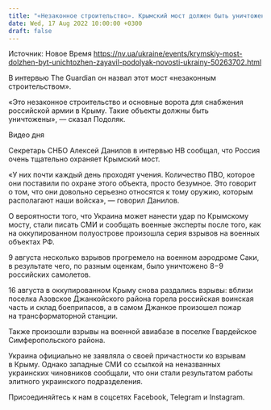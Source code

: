 ```yaml
---
title: "«Незаконное строительство». Крымский мост должен быть уничтожен — Подоляк"
date: Wed, 17 Aug 2022 10:00:00 +0300
draft: false
---
```

Источник: Новое Время https://nv.ua/ukraine/events/krymskiy-most-dolzhen-byt-unichtozhen-zayavil-podolyak-novosti-ukrainy-50263702.html


В интервью The Guardian он назвал этот мост «незаконным строительством».

«Это незаконное строительство и основные ворота для снабжения российской армии в Крыму. Такие объекты должны быть уничтожены», — сказал Подоляк.

 Видео дня   

Секретарь СНБО Алексей Данилов в интервью НВ сообщал, что Россия очень тщательно охраняет Крымский мост.

«У них почти каждый день проходят учения. Количество ПВО, которое они поставили по охране этого объекта, просто безумное. Это говорит о том, что они довольно серьезно относятся к тому оружию, которым располагают наши войска», — говорил Данилов.

О вероятности того, что Украина может нанести удар по Крымскому мосту, стали писать СМИ и сообщать военные эксперты после того, как на оккупированном полуострове произошла серия взрывов на военных объектах РФ.

9 августа несколько взрывов прогремело на военном аэродроме Саки, в результате чего, по разным оценкам, было уничтожено 8−9 российских самолетов.

16 августа в оккупированном Крыму снова раздались взрывы: вблизи поселка Азовское Джанкойского района горела российская воинская часть и склад боеприпасов, а в самом Джанкое произошел пожар на трансформаторной станции.

Также произошли взрывы на военной авиабазе в поселке Гвардейское Симферопольского района.

Украина официально не заявляла о своей причастности ко взрывам в Крыму. Однако западные СМИ со ссылкой на неназванных украинских чиновников сообщали, что они стали результатом работы элитного украинского подразделения.

Присоединяйтесь к нам в соцсетях Facebook, Telegram и Instagram.
